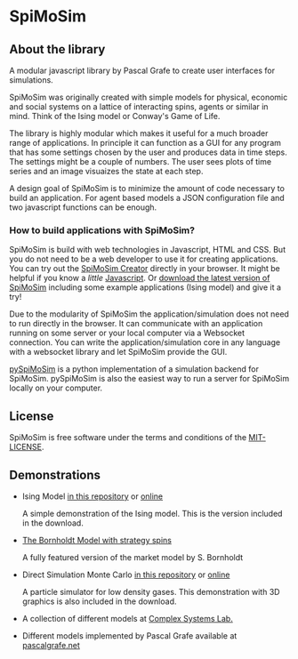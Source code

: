 # SpiMoSim

## About the library

A modular javascript library by Pascal Grafe to create user interfaces
for simulations.

SpiMoSim was originally created with simple models for physical,
economic and social systems on a lattice of interacting spins, agents or
similar in mind. Think of the Ising model or Conway's Game of Life.

The library is highly modular which makes it useful for a much broader
range of applications. In principle it can function as a GUI for any
program that has some settings chosen by the user and produces data in
time steps. The settings might be a couple of numbers. The user sees
plots of time series and an image visuaizes the state at each step.

A design goal of SpiMoSim is to minimize the amount of code necessary to
build an application. For agent based models a JSON configuration file
and two javascript functions can be enough.

### How to build applications with SpiMoSim?


SpiMoSim is build with web technologies in Javascript, HTML and CSS. But
you do not need to be a web developer to use it for creating
applications. You can try out the [SpiMoSim Creator](spimosimCreator)
directly in your browser. It might be helpful if you know a *little*
[Javascript](https://www.w3schools.com/js/). Or [download the latest
version of SpiMoSim](https://github.com/pasgra/spimosim/releases)
including some example applications (Ising model) and give it a try!

Due to the modularity of SpiMoSim the application/simulation does not
need to run directly in the browser. It can communicate with an
application running on some server or your local computer via a
Websocket connection. You can write the application/simulation core in
any language with a websocket library and let SpiMoSim provide the GUI.

[pySpiMoSim](https://github.com/pasgra/pyspimosim/) is a python implementation
of a simulation backend for SpiMoSim. pySpiMoSim is also the easiest way to
run a server for SpiMoSim locally on your computer.

License
-------

SpiMoSim is free software under the terms and conditions of the
[MIT-LICENSE](LICENSE.txt).

## Demonstrations

- Ising Model [in this repository](ising) or
  [online](http://spimosim.pascalgrafe.net/ising)

  A simple demonstration of the Ising model. This is the version
  included in the download.

- [The Bornholdt Model with strategy
  spins](http://www.pascalgrafe.net/spimosim/models#model=Bornholdt)

  A fully featured version of the market model by S. Bornholdt

- Direct Simulation Monte Carlo [in this repository](dsmc) or
  [online](http://spimosim.pascalgrafe.net/dsmc)

  A particle simulator for low density gases. This demonstration with
  3D graphics is also included in the download.

- A collection of different models at [Complex Systems
  Lab.](http://www.itp.uni-bremen.de/complex/interactive-models)

- Different models implemented by Pascal Grafe available at
  [pascalgrafe.net](http://www.pascalgrafe.net/spimosim/models/)
